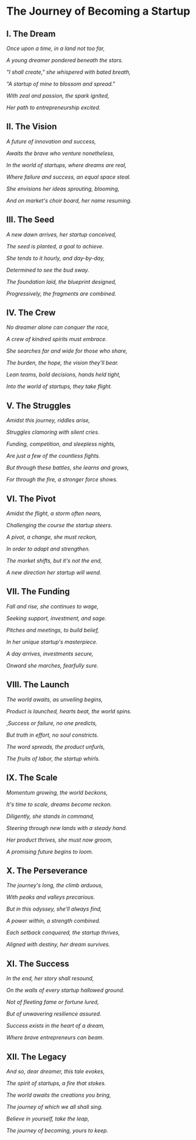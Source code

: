 # The Journey of Becoming a Startup

## I. The Dream

_Once upon a time, in a land not too far,_

_A young dreamer pondered beneath the stars._

_"I shall create," she whispered with bated breath,_

_"A startup of mine to blossom and spread."_

_With zeal and passion, the spark ignited,_

_Her path to entrepreneurship excited._

## II. The Vision

_A future of innovation and success,_

_Awaits the brave who venture nonetheless,_

_In the world of startups, where dreams are real,_

_Where failure and success, an equal space steal._

_She envisions her ideas sprouting, blooming,_

_And on market's choir board, her name resuming._

## III. The Seed

_A new dawn arrives, her startup conceived,_

_The seed is planted, a goal to achieve._

_She tends to it hourly, and day-by-day,_

_Determined to see the bud sway._

_The foundation laid, the blueprint designed,_

_Progressively, the fragments are combined._

## IV. The Crew

_No dreamer alone can conquer the race,_

_A crew of kindred spirits must embrace._

_She searches far and wide for those who share,_

_The burden, the hope, the vision they'll bear._

_Lean teams, bold decisions, hands held tight,_

_Into the world of startups, they take flight._

## V. The Struggles

_Amidst this journey, riddles arise,_

_Struggles clamoring with silent cries._

_Funding, competition, and sleepless nights,_

_Are just a few of the countless fights._

_But through these battles, she learns and grows,_

_For through the fire, a stronger force shows._

## VI. The Pivot

_Amidst the flight, a storm often nears,_

_Challenging the course the startup steers._

_A pivot, a change, she must reckon,_

_In order to adapt and strengthen._

_The market shifts, but it's not the end,_

_A new direction her startup will wend._

## VII. The Funding

_Fall and rise, she continues to wage,_

_Seeking support, investment, and sage._

_Pitches and meetings, to build belief,_

_In her unique startup's masterpiece._

_A day arrives, investments secure,_

_Onward she marches, fearfully sure._

## VIII. The Launch

_The world awaits, as unveiling begins,_

_Product is launched, hearts beat, the world spins._

,_Success or failure, no one predicts,_

_But truth in effort, no soul constricts._

_The word spreads, the product unfurls,_

_The fruits of labor, the startup whirls._

## IX. The Scale

_Momentum growing, the world beckons,_

_It's time to scale, dreams become reckon._

_Diligently, she stands in command,_

_Steering through new lands with a steady hand._

_Her product thrives, she must now groom,_

_A promising future begins to loom._

## X. The Perseverance

_The journey's long, the climb arduous,_

_With peaks and valleys precarious._

_But in this odyssey, she'll always find,_

_A power within, a strength combined._

_Each setback conquered, the startup thrives,_

_Aligned with destiny, her dream survives._

## XI. The Success

_In the end, her story shall resound,_

_On the walls of every startup hallowed ground._

_Not of fleeting fame or fortune lured,_

_But of unwavering resilience assured._

_Success exists in the heart of a dream,_

_Where brave entrepreneurs can beam._

## XII. The Legacy

_And so, dear dreamer, this tale evokes,_

_The spirit of startups, a fire that stokes._

_The world awaits the creations you bring,_

_The journey of which we all shall sing._

_Believe in yourself, take the leap,_

_The journey of becoming, yours to keep._